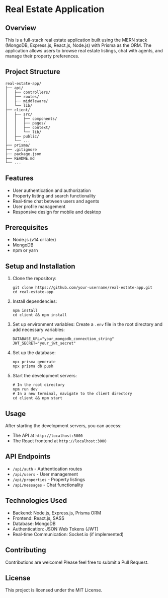# Real Estate Application

## Overview
This is a full-stack real estate application built using the MERN stack (MongoDB, Express.js, React.js, Node.js) with Prisma as the ORM. The application allows users to browse real estate listings, chat with agents, and manage their property preferences.

## Project Structure
```
real-estate-app/
├── api/
│   ├── controllers/
│   ├── routes/
│   ├── middleware/
│   └── lib/
├── client/
│   ├── src/
│   │   ├── components/
│   │   ├── pages/
│   │   ├── context/
│   │   └── lib/
│   ├── public/
│   └── ...
├── prisma/
├── .gitignore
├── package.json
├── README.md
└── ...
```

## Features
- User authentication and authorization
- Property listing and search functionality
- Real-time chat between users and agents
- User profile management
- Responsive design for mobile and desktop

## Prerequisites
- Node.js (v14 or later)
- MongoDB
- npm or yarn

## Setup and Installation
1. Clone the repository:
   ```
   git clone https://github.com/your-username/real-estate-app.git
   cd real-estate-app
   ```

2. Install dependencies:
   ```
   npm install
   cd client && npm install
   ```

3. Set up environment variables:
   Create a `.env` file in the root directory and add necessary variables:
   ```
   DATABASE_URL="your_mongodb_connection_string"
   JWT_SECRET="your_jwt_secret"
   ```

4. Set up the database:
   ```
   npx prisma generate
   npx prisma db push
   ```

5. Start the development servers:
   ```
   # In the root directory
   npm run dev
   # In a new terminal, navigate to the client directory
   cd client && npm start
   ```

## Usage
After starting the development servers, you can access:
- The API at `http://localhost:5000`
- The React frontend at `http://localhost:3000`

## API Endpoints
- `/api/auth` - Authentication routes
- `/api/users` - User management
- `/api/properties` - Property listings
- `/api/messages` - Chat functionality

## Technologies Used
- Backend: Node.js, Express.js, Prisma ORM
- Frontend: React.js, SASS
- Database: MongoDB
- Authentication: JSON Web Tokens (JWT)
- Real-time Communication: Socket.io (if implemented)

## Contributing
Contributions are welcome! Please feel free to submit a Pull Request.

## License
This project is licensed under the MIT License.
